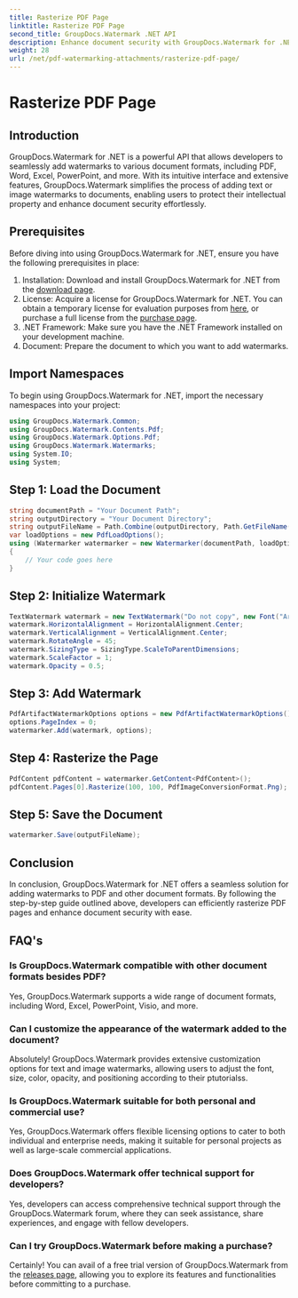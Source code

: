 ```yaml
---
title: Rasterize PDF Page
linktitle: Rasterize PDF Page
second_title: GroupDocs.Watermark .NET API
description: Enhance document security with GroupDocs.Watermark for .NET. Add watermarks to PDF and other formats seamlessly.
weight: 28
url: /net/pdf-watermarking-attachments/rasterize-pdf-page/
---
```


# Rasterize PDF Page

## Introduction
GroupDocs.Watermark for .NET is a powerful API that allows developers to seamlessly add watermarks to various document formats, including PDF, Word, Excel, PowerPoint, and more. With its intuitive interface and extensive features, GroupDocs.Watermark simplifies the process of adding text or image watermarks to documents, enabling users to protect their intellectual property and enhance document security effortlessly.
## Prerequisites
Before diving into using GroupDocs.Watermark for .NET, ensure you have the following prerequisites in place:
1. Installation: Download and install GroupDocs.Watermark for .NET from the [download page](https://releases.groupdocs.com/Watermark/net/).
2. License: Acquire a license for GroupDocs.Watermark for .NET. You can obtain a temporary license for evaluation purposes from [here](https://purchase.groupdocs.com/temporary-license/), or purchase a full license from the [purchase page](https://purchase.groupdocs.com/buy).
3. .NET Framework: Make sure you have the .NET Framework installed on your development machine.
4. Document: Prepare the document to which you want to add watermarks.

## Import Namespaces
To begin using GroupDocs.Watermark for .NET, import the necessary namespaces into your project:
```csharp
using GroupDocs.Watermark.Common;
using GroupDocs.Watermark.Contents.Pdf;
using GroupDocs.Watermark.Options.Pdf;
using GroupDocs.Watermark.Watermarks;
using System.IO;
using System;
```
## Step 1: Load the Document
```csharp
string documentPath = "Your Document Path";
string outputDirectory = "Your Document Directory";
string outputFileName = Path.Combine(outputDirectory, Path.GetFileName(documentPath));
var loadOptions = new PdfLoadOptions();
using (Watermarker watermarker = new Watermarker(documentPath, loadOptions))
{
    // Your code goes here
}
```
## Step 2: Initialize Watermark
```csharp
TextWatermark watermark = new TextWatermark("Do not copy", new Font("Arial", 8));
watermark.HorizontalAlignment = HorizontalAlignment.Center;
watermark.VerticalAlignment = VerticalAlignment.Center;
watermark.RotateAngle = 45;
watermark.SizingType = SizingType.ScaleToParentDimensions;
watermark.ScaleFactor = 1;
watermark.Opacity = 0.5;
```
## Step 3: Add Watermark
```csharp
PdfArtifactWatermarkOptions options = new PdfArtifactWatermarkOptions();
options.PageIndex = 0;
watermarker.Add(watermark, options);
```
## Step 4: Rasterize the Page
```csharp
PdfContent pdfContent = watermarker.GetContent<PdfContent>();
pdfContent.Pages[0].Rasterize(100, 100, PdfImageConversionFormat.Png);
```
## Step 5: Save the Document
```csharp
watermarker.Save(outputFileName);
```

## Conclusion
In conclusion, GroupDocs.Watermark for .NET offers a seamless solution for adding watermarks to PDF and other document formats. By following the step-by-step guide outlined above, developers can efficiently rasterize PDF pages and enhance document security with ease.
## FAQ's
### Is GroupDocs.Watermark compatible with other document formats besides PDF?
Yes, GroupDocs.Watermark supports a wide range of document formats, including Word, Excel, PowerPoint, Visio, and more.
### Can I customize the appearance of the watermark added to the document?
Absolutely! GroupDocs.Watermark provides extensive customization options for text and image watermarks, allowing users to adjust the font, size, color, opacity, and positioning according to their ptutorialss.
### Is GroupDocs.Watermark suitable for both personal and commercial use?
Yes, GroupDocs.Watermark offers flexible licensing options to cater to both individual and enterprise needs, making it suitable for personal projects as well as large-scale commercial applications.
### Does GroupDocs.Watermark offer technical support for developers?
Yes, developers can access comprehensive technical support through the GroupDocs.Watermark forum, where they can seek assistance, share experiences, and engage with fellow developers.
### Can I try GroupDocs.Watermark before making a purchase?
Certainly! You can avail of a free trial version of GroupDocs.Watermark from the [releases page](https://releases.groupdocs.com/), allowing you to explore its features and functionalities before committing to a purchase.
